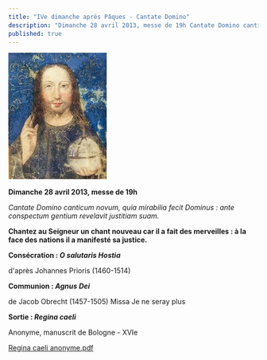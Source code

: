 ```yaml
---
title: "IVe dimanche après Pâques - Cantate Domino"
description: "Dimanche 28 avril 2013, messe de 19h Cantate Domino canticum novum, quia mirabilia fecit Dominus : ante conspectum gentium revelavit justitiam suam. Chantez au Seigneur un chant nouveau car il a fait des merveilles : à la face des nations il a manifesté..."
published: true
---
```



![](/images/2013-04-05-christ.jpg)

****Dimanche 28 avril 2013, messe de 19h****

*Cantate Domino canticum novum, quia mirabilia fecit Dominus : ante conspectum gentium revelavit justitiam suam.*

**Chantez au Seigneur un chant nouveau car il a fait des merveilles : à la face des nations il a manifesté sa justice.**

**Consécration : ***O salutaris Hostia*****

d'après Johannes Prioris (1460-1514)

**Communion : ***Agnus Dei*****

de Jacob Obrecht (1457-1505) Missa Je ne seray plus

**Sortie : ***Regina caeli*****

Anonyme, manuscrit de Bologne - XVIe

[Regina caeli anonyme.pdf](/partitions/2013-04-05-regina-caeli-anonyme.pdf)